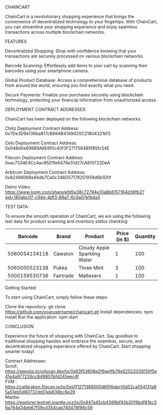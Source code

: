 CHAINCART

ChainCart is a revolutionary shopping experience that brings the convenience of decentralized technology to your fingertips. With ChainCart, you can streamline your shopping experience and enjoy seamless transactions across multiple blockchain networks.

FEATURES

Decentralized Shopping: Shop with confidence knowing that your transactions are securely processed on various blockchain networks.

Barcode Scanning: Effortlessly add items to your cart by scanning their barcodes using your smartphone camera.

Global Product Database: Access a comprehensive database of products from around the world, ensuring you find exactly what you need.

Secure Payments: Finalize your purchases securely using blockchain technology, protecting your financial information from unauthorized access.

DEPLOYMENT CONTRACT ADDRESSES:

ChainCart has been deployed on the following blockchain networks:

Chiliz Deployment Contract Address:   0x7De3D9e136ba817cB98AB41A9420C21804321bf3  


Celo Deployment Contract Address:  0x048d0e69B89A6E6f0c40f3F271758485fB5fc54E


Filecoin Deployment Contract Address:  0xac7334E4Cc4ac95D1fe6474e31d27cA810722DeA


Arbitrum Deployment Contract Address: 0x82486069a94db7Ca0c346D57178251939d6b1D0f

Demo Video: https://www.loom.com/share/efd5e38c72794e31a8b8157164d36fb2?sid=180abc07-c94e-4df3-88a7-6c9a07e1bda3

TEST DATA:

To ensure the smooth operation of ChainCart, we are using the following test data for product scanning and inventory status checking:

| Barcode      | Brand       | Product                   | Price (in $) | Quantity |
|--------------|-------------|---------------------------|--------------|----------|
| 5060054134118 | Cawston     | Cloudy Apple Sparkling Water | 1        | 100      |
| 5065000523138 | Pukka       | Three Mint                | 3           | 100      |
| 5000159530736 | Fairtrade   | Maltesers                 | 1           | 100      |

Getting Started:

To start using ChainCart, simply follow these steps:

Clone the repository: git clone https://github.com/yourusername/chaincart.git
Install dependencies: npm install
Run the application: npm start

CONCLUSION

Experience the future of shopping with ChainCart. Say goodbye to traditional shopping hassles and embrace the seamless, secure, and decentralized shopping experience offered by ChainCart. Start shopping smarter today!


Contract Addresses: <br/>
Scroll: https://sepolia.scrollscan.dev/tx/0x63f53808e2f9ae1fb76e52522035f30f5e41e4a977226cc849807bfd245eec4f <br/>
FVM : https://calibration.filscan.io/tx/0xb1f1271388500d65f6dac10d52ca554131a95a51eb5d80732dd31eb836bc6e29 <br/>
Mantle: https://explorer.testnet.mantle.xyz/tx/0x847a45cb4399bf93b2019bdf81bc56a764d34eb67f59cd354cae740478f86c59 <br/>
